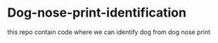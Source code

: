 # Dog-nose-print-identification
this repo contain code where we can identify dog from dog nose print 
